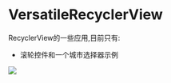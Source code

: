 # VersatileRecyclerView
RecyclerView的一些应用,目前只有:

* 滚轮控件和一个城市选择器示例

![](http://i1.piimg.com/567571/54139c74f3b0bdb2.jpg)
